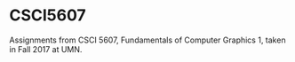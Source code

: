 # CSCI5607
Assignments from CSCI 5607, Fundamentals of Computer Graphics 1, taken in Fall 2017 at UMN.
